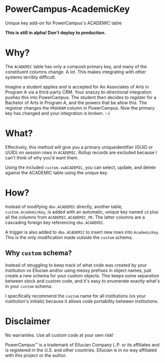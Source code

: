 # PowerCampus-AcademicKey
 Unique key add-on for PowerCampus's ACADEMIC table
 
 **This is still in alpha! Don't deploy to production.**

# Why?
The `ACADEMIC` table has only a composit primary key, and many of the constituent columns change. A lot. This makes integrating with other systems terribly difficult.

Imagine a student applies and is accepted for An Associates of Arts in Program A via a third-party CRM. Your snazzy bi-directional integration pushes this into PowerCampus. The student then decides to register for a Bachelor of Arts in Program A, and the powers that be allow this. The registrar changes the `PROGRAM` column in PowerCampus. Now the primary key has changed and your integration is broken. :-(

# What?
Effectively, this method will give you a primary uniqueidentifier (GUID or UUID) on session rows in `ACADEMIC`. Rollup records are excluded because I can't think of why you'd want them.

Using the included `custom.vwACADEMIC`, you can select, update, and delete against the ACADEMIC table using the unique key.

# How?
Instead of modifying `dbo.ACADEMIC` directly, another table, `custom.AcademicKey`, is added with an automatic, unique key named `id` plus all the columns from `ACADEMIC.ACADEMIC_PK`. The latter columns are a cascading foreign key referencing `dbo.ACADEMIC`.

A trigger is also added to `dbo.ACADEMIC` to insert new rows into `AcademicKey`. This is the only modification made outside the `custom` schema.

## Why `custom` schema?
Instead of struggling to keep track of what code was created by your institution vs Ellucian and/or using messy prefixes in object names,  just create a new schema for your custom objects. This keeps some separation between stock and custom code, and it's easy to enumerate exactly what's in your `custom` schema.

I specifically recommend the `custom` name for all institutions (vs your institution's initials) because it allows code portability between institutions.

# Disclaimer
No warranties. Use all custom code at your own risk!

PowerCampus™ is a trademark of Ellucian Company L.P. or its affiliates and is registered in the U.S. and other countries. Ellucian is in no way affiliated with this project or the author.
